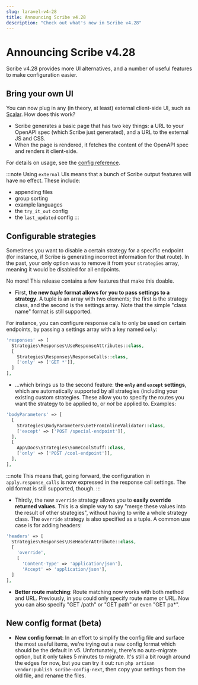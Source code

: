 ```yaml
---
slug: laravel-v4-28
title: Announcing Scribe v4.28
description: "Check out what's new in Scribe v4.28"
---
```


# Announcing Scribe v4.28

Scribe v4.28 provides more UI alternatives, and a number of useful features to make configuration easier.

<!--truncate-->

## Bring your own UI
You can now plug in any (in theory, at least) external client-side UI, such as [Scalar](https://github.com/scalar/scalar). How does this work?
- Scribe generates a basic page that has two key things: a URL to your OpenAPI spec (which Scribe just generated), and a URL to the external JS and CSS.
- When the page is rendered, it fetches the content of the OpenAPI spec and renders it client-side. 

For details on usage, see the [config reference](https://scribe.knuckles.wtf/laravel/reference/config#theme).

:::note
Using `external` UIs means that a bunch of Scribe output features will have no effect. These include:
- appending files
- group sorting
- example languages
- the `try_it_out` config
- the `last_updated` config
:::

## Configurable strategies
Sometimes you want to disable a certain strategy for a specific endpoint (for instance, if Scribe is generating incorrect information for that route). In the past, your only option was to remove it from your `strategies` array, meaning it would be disabled for all endpoints.

No more! This release contains a few features that make this doable.

- First, **the new _tuple_ format allows for you to pass settings to a strategy**. A tuple is an array with two elements; the first is the strategy class, and the second is the settings array. Note that the simple "class name" format is still supported.

For instance, you can configure response calls to only be used on certain endpoints, by passing a settings array with a key named `only`:

```php
'responses' => [
  Strategies\Responses\UseResponseAttributes::class,
  [
    Strategies\Responses\ResponseCalls::class,
    ['only' => ['GET *']],
  ]
],
```

- ...which brings us to the second feature: **the `only` and `except` settings**, which are automatically supported by all strategies (including your existing custom strategies. These allow you to specify the routes you want the strategy to be applied to, or _not_ be applied to. Examples:

```php
'bodyParameters' => [
  [
    Strategies\BodyParameters\GetFromInlineValidator::class,
    ['except' => ['POST /special-endpoint']],
  ],
  [
    App\Docs\Strategies\SomeCoolStuff::class,
    ['only' => ['POST /cool-endpoint']],
  ],
],
```

:::note
This means that, going forward, the configuration in `apply.response_calls` is now expressed in the response call settings. The old format is still supported, though.
:::

- Thirdly, the new `override` strategy allows you to **easily override returned values**. This is a simple way to say "merge these values into the result of other strategies", without having to write a whole strategy class. The `override` strategy is also specified as a tuple. A common use case is for adding headers:

```php
'headers' => [
  Strategies\Responses\UseHeaderAttribute::class,
  [
    'override',
    [
      'Content-Type' => 'application/json'],
      'Accept' => 'application/json'],
  ]
],
```

- **Better route matching**: Route matching now works with both method and URL. Previously, in you could only specify route name or URL. Now you can also specify "GET /path" or "GET path" or even "GET pa*".

## New config format (beta)
- **New config format**: In an effort to simplify the config file and surface the most useful items, we're trying out a new config format which should be the default in v5. Unfortunately, there's no auto-migrate option, but it only takes 5 minutes to migrate. It's still a bit rough around the edges for now, but you can try it out: run `php artisan vendor:publish scribe-config-next`, then copy your settings from the old file, and rename the files.

